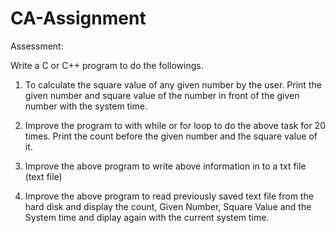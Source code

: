 # CA-Assignment

Assessment:

Write a C or C++ program to do the followings. 

1. To calculate the square value of any given number by the user. Print the given number and square value of the number in front of the given number with the system time. 

2. Improve the program to with while or for loop to do the above task for 20 times. Print the count before the given number and the square value of it. 

3. Improve the above program to write above information in to a txt file (text file)

4. Improve the above program to read  previously saved text file from the hard disk and display the count, Given Number, Square Value and the System time and diplay again with the current system time. 
